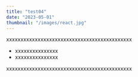 ```yaml
---
title: "test04"
date: "2023-05-01"
thumbnail: "/images/react.jpg"
---
```


xxxxxxxxxxxxxxxxxxxxxxxxxxxxxxxxxxxxxxxxxxxx

- xxxxxxxxxxxxxxx
- xxxxxxxxxxxxxxx

xxxxxxxxxxxxxxxxxxxxxxxxxxxxxxxxxxxxxxxxxxxx
